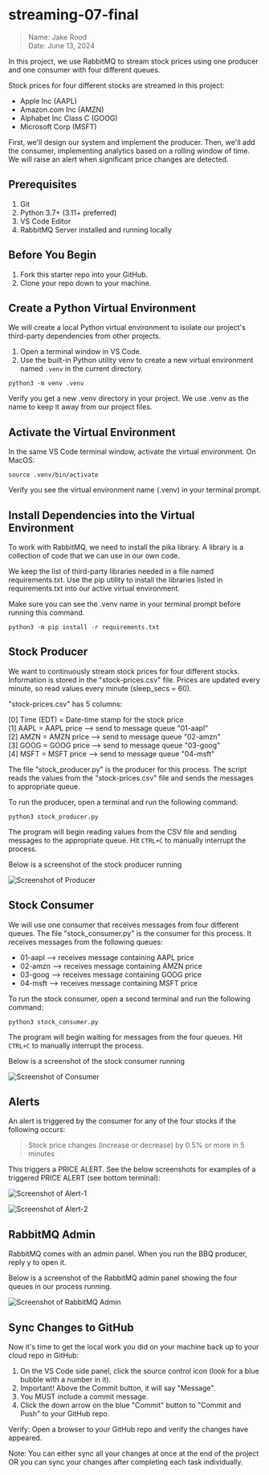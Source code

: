 # streaming-07-final

> Name: Jake Rood \
Date: June 13, 2024

In this project, we use RabbitMQ to stream stock prices using one producer and one consumer with four different queues.

Stock prices for four different stocks are streamed in this project:

* Apple Inc (AAPL)
* Amazon.com Inc (AMZN)
* Alphabet Inc Class C (GOOG)
* Microsoft Corp (MSFT)

First, we'll design our system and implement the producer. Then, we'll add the consumer, implementing analytics based on a rolling window of time. We will raise an alert when significant price changes are detected.

## Prerequisites

1. Git
1. Python 3.7+ (3.11+ preferred)
1. VS Code Editor
1. RabbitMQ Server installed and running locally

## Before You Begin

1. Fork this starter repo into your GitHub.
1. Clone your repo down to your machine.

## Create a Python Virtual Environment

We will create a local Python virtual environment to isolate our project's third-party dependencies from other projects.

1. Open a terminal window in VS Code.
1. Use the built-in Python utility venv to create a new virtual environment named `.venv` in the current directory.

```shell
python3 -m venv .venv
```

Verify you get a new .venv directory in your project. 
We use .venv as the name to keep it away from our project files. 

## Activate the Virtual Environment

In the same VS Code terminal window, activate the virtual environment. On MacOS:

```shell
source .venv/bin/activate
```

Verify you see the virtual environment name (.venv) in your terminal prompt.

## Install Dependencies into the Virtual Environment

To work with RabbitMQ, we need to install the pika library.
A library is a collection of code that we can use in our own code.

We keep the list of third-party libraries needed in a file named requirements.txt.
Use the pip utility to install the libraries listed in requirements.txt into our active virtual environment. 

Make sure you can see the .venv name in your terminal prompt before running this command.

```shell
python3 -m pip install -r requirements.txt
```

## Stock Producer

We want to continuously stream stock prices for four different stocks. Information is stored in the "stock-prices.csv" file. Prices are updated every minute, so read values every minute (sleep_secs = 60).

"stock-prices.csv" has 5 columns:

[0] Time (EDT) = Date-time stamp for the stock price\
[1] AAPL = AAPL price --> send to message queue "01-aapl"\
[2] AMZN = AMZN price --> send to message queue "02-amzn"\
[3] GOOG = GOOG price --> send to message queue "03-goog"\
[4] MSFT = MSFT price --> send to message queue "04-msft"

The file "stock_producer.py" is the producer for this process. The script reads the values from the "stock-prices.csv" file and sends the messages to appropriate queue.

To run the producer, open a terminal and run the following command:

```shell
python3 stock_producer.py
```

The program will begin reading values from the CSV file and sending messages to the appropriate queue. Hit `CTRL+C` to manually interrupt the process.

Below is a screenshot of the stock producer running

![Screenshot of Producer](screenshots/producer_screenshot.png)

## Stock Consumer

We will use one consumer that receives messages from four different queues. The file "stock_consumer.py" is the consumer for this process. It receives messages from the following queues:

* 01-aapl --> receives message containing AAPL price
* 02-amzn --> receives message containing AMZN price
* 03-goog --> receives message containing GOOG price
* 04-msft --> receives message containing MSFT price

To run the stock consumer, open a second terminal and run the following command:

```shell
python3 stock_consumer.py
```

The program will begin waiting for messages from the four queues. Hit `CTRL+C` to manually interrupt the process.

Below is a screenshot of the stock consumer running

![Screenshot of Consumer](screenshots/consumer_screenshot.png)

## Alerts

An alert is triggered by the consumer for any of the four stocks if the following occurs:

> Stock price changes (increase or decrease) by 0.5% or more in 5 minutes

This triggers a PRICE ALERT. See the below screenshots for examples of a triggered PRICE ALERT (see bottom terminal):

![Screenshot of Alert-1](screenshots/alert_screenshot_1.png)

![Screenshot of Alert-2](screenshots/alert_screenshot_2.png)

## RabbitMQ Admin

RabbitMQ comes with an admin panel. When you run the BBQ producer, reply y to open it.

Below is a screenshot of the RabbitMQ admin panel showing the four queues in our process running.

![Screenshot of RabbitMQ Admin](screenshots/rabbitMQ_console_screenshot.png)


## Sync Changes to GitHub
Now it's time to get the local work you did on your machine back up to your cloud repo in GitHub:

1. On the VS Code side panel, click the source control icon (look for a blue bubble with a number in it).
1. Important! Above the Commit button, it will say "Message".
1. You MUST include a commit message.
1. Click the down arrow on the blue "Commit" button to "Commit and Push" to your GitHub repo.

Verify: Open a browser to your GitHub repo and verify the changes have appeared.

Note: You can either sync all your changes at once at the end of the project OR you can sync your changes after completing each task individually.